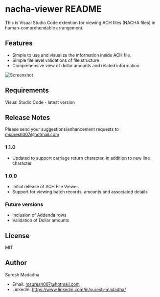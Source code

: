 # nacha-viewer README

This is Visual Studio Code extention for viewing ACH files (NACHA files) in  human-comprehendable arrangement.

## Features

- Simple to use and visualize the information inside ACH file.
- Simple file level validations of file structure
- Comprehensive view of dollar amounts and related information

![Screenshot](https://i.imgur.com/V6U8cM9.png)

## Requirements

Visual Studio Code - latest version

## Release Notes
Please send your suggestions/enhancement requests to msuresh007@hotmail.com 
### 1.1.0

 - Updated to support carriage return character, in addition to new line character
 

### 1.0.0

 - Initial release of ACH File Viewer. 
 - Support for viewing batch records, amounts and associated details

### Future versions
- Inclusion of Addenda rows
- Validation of Dollar amounts 


## License

MIT

## Author 

Suresh Madadha 
- Email: msuresh007@hotmail.com 
- LinkedIn: https://www.linkedin.com/in/suresh-madadha/ 

